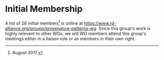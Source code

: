 # Initial Membership

A list of 26 initial members[^1] is online at <https://www.rd-alliance.org/groups/provenance-patterns-wg>.
Since this group's work is highly relevant to other WGs, we will WG
members attend this group's meetings either in a liaison role or as
members in their own right.

[^1]: August 2017.
